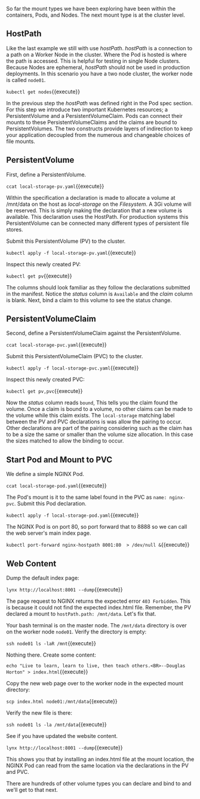 So far the mount types we have been exploring have been within the containers, Pods, and Nodes. The next mount type is at the cluster level.

## HostPath

Like the last example we still with use _hostPath_. _hostPath_ is a connection to a path on a Worker Node in the cluster. Where the Pod is hosted is where the path is accessed. This is helpful for testing in single Node clusters. Because Nodes are ephemeral, _hostPath_ should not be used in production deployments. In this scenario you have a two node cluster, the worker node is called `node01`.

`kubectl get nodes`{{execute}}

In the previous step the _hostPath_ was defined right in the Pod spec section. For this step we introduce two important Kubernetes resources; a PersistentVolume and a PersistentVolumeClaim. Pods can connect their mounts to these PersistentVolumeClaims and the claims are bound to PersistentVolumes. The two constructs provide layers of indirection to keep your application decoupled from the numerous and changeable choices of file mounts.

## PersistentVolume

First, define a PersistentVolume.

`ccat local-storage-pv.yaml`{{execute}}

Within the specification a declaration is made to allocate a volume at /mnt/data on the host as _local-storage_ on the _Filesystem_. A 3Gi volume will be reserved. This is simply making the declaration that a new volume is available. This declaration uses the HostPath. For production systems this PersistentVolume can be connected many different types of persistent file stores.

Submit this PersistentVolume (PV) to the cluster.

`kubectl apply -f local-storage-pv.yaml`{{execute}}

Inspect this newly created PV:

`kubectl get pv`{{execute}}

The columns should look familiar as they follow the declarations submitted in the manifest. Notice the _status_ column is `Available` and the _claim_ column is blank. Next, bind a claim to this volume to see the status change.

## PersistentVolumeClaim

Second, define a PersistentVolumeClaim against the PersistentVolume.

`ccat local-storage-pvc.yaml`{{execute}}

Submit this PersistentVolumeClaim (PVC) to the cluster.

`kubectl apply -f local-storage-pvc.yaml`{{execute}}

Inspect this newly created PVC:

`kubectl get pv,pvc`{{execute}}

Now the _status_ column reads `bound`, This tells you the claim found the volume. Once a claim is bound to a volume, no other claims can be made to the volume while this claim exists. The `local-storage` matching label between the PV and PVC declarations is was allow the pairing to occur. Other declarations are part of the pairing considering such as the claim has to be a size the same or smaller than the volume size allocation. In this case the sizes matched to allow the binding to occur.

## Start Pod and Mount to PVC

We define a simple NGINX Pod.

`ccat local-storage-pod.yaml`{{execute}}

The Pod's mount is it to the same label found in the PVC as `name: nginx-pvc`. Submit this Pod declaration.

`kubectl apply -f local-storage-pod.yaml`{{execute}}

The NGINX Pod is on port 80, so port forward that to 8888 so we can call the web server's main index page.

`kubectl port-forward nginx-hostpath 8001:80  > /dev/null &`{{execute}}

## Web Content

Dump the default index page:

`lynx http://localhost:8001 --dump`{{execute}}

The page request to NGINX returns the expected error `403 Forbidden`. This is because it could not find the expected index.html file. Remember, the PV declared a mount to `hostPath.path: /mnt/data`. Let's fix that.

Your bash terminal is on the master node. The `/mnt/data` directory is over on the worker node `node01`. Verify the directory is empty:

`ssh node01 ls -laR /mnt`{{execute}}

Nothing there. Create some content:

`echo "Live to learn, learn to live, then teach others.<BR>--Douglas Horton" > index.html`{{execute}}

Copy the new web page over to the worker node in the expected mount directory:

`scp index.html node01:/mnt/data`{{execute}}

Verify the new file is there:

`ssh node01 ls -la /mnt/data`{{execute}}

See if you have updated the website content.

`lynx http://localhost:8001 --dump`{{execute}}

This shows you that by installing an index.html file at the mount location, the NGINX Pod can read from the same location via the declarations in the PV and PVC.

There are hundreds of other volume types you can declare and bind to and we'll get to that next.
